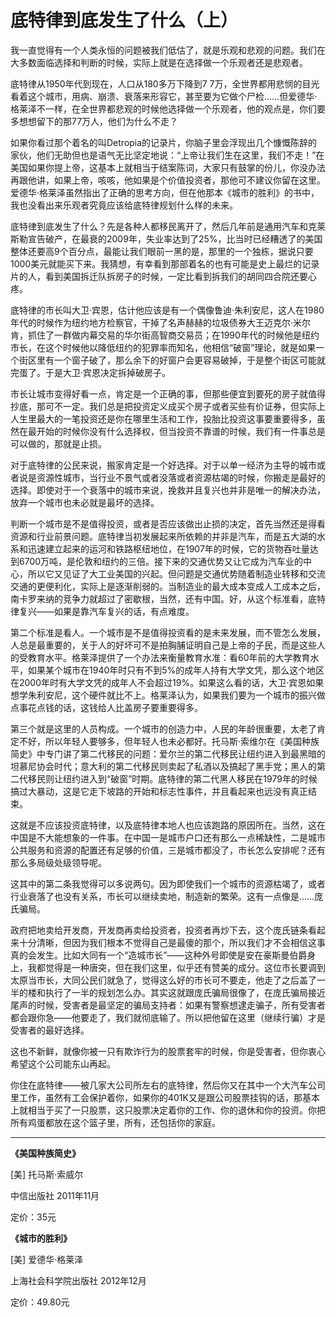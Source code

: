 # 底特律到底发生了什么（上） #

我一直觉得有一个人类永恒的问题被我们低估了，就是乐观和悲观的问题。我们在大多数面临选择和判断的时候，实际上就是在选择做一个乐观者还是悲观者。

底特律从1950年代到现在，人口从180多万下降到7 7万，全世界都用悲悯的目光看着这个城市，用病、崩溃、衰落来形容它，甚至要为它做个尸检……但爱德华·格莱泽不一样，在全世界都悲观的时候他选择做一个乐观者，他的观点是，你们要多想想留下的那77万人，他们为什么不走？

如果你看过那个着名的叫Detropia的记录片，你脑子里会浮现出几个慷慨陈辞的家伙，他们无助但也是语气无比坚定地说：“上帝让我们生在这里，我们不走！”在美国如果你提上帝，这基本上就相当于结案陈词，大家只有鼓掌的份儿，你没办法再跟他讲，如果上帝，咳咳，他如果是个价值投资者，那他可不建议你留在这里。爱德华·格莱泽虽然指出了正确的思考方向，但在他那本《城市的胜利》的书中，我也没看出来乐观者究竟应该给底特律规划什么样的未来。

底特律到底发生了什么？先是各种人都移民离开了，然后几年前是通用汽车和克莱斯勒宣告破产，在最衰的2009年，失业率达到了25%，比当时已经糟透了的美国整体还要高9个百分点，最能让我们眼前一黑的是，那里的一个独栋，据说只要1000美元就能买下来。我猜想，有幸看到那部着名的也有可能是史上最烂的记录片的人，看到美国拆迁队拆房子的时候，一定比看到拆我们的胡同四合院还要心疼。

底特律的市长叫大卫·宾恩，估计他应该是有一个偶像鲁迪·朱利安尼，这人在1980年代的时候作为纽约地方检察官，干掉了名声赫赫的垃圾债券大王迈克尔·米尔肯，抓住了一群做内幕交易的华尔街高智商交易员；在1990年代的时候他是纽约市长，在这个时候他以降低纽约的犯罪率而知名，他相信“破窗”理论，就是如果一个街区里有一个窗子破了，那么余下的好窗户会更容易破掉，于是整个街区可能就完蛋了。于是大卫·宾恩决定拆掉破房子。

市长让城市变得好看一点，肯定是一个正确的事，但那些便宜到要死的房子就值得抄底，那可不一定。我们总是把投资定义成买个房子或者买些有价证券，但实际上人生里最大的一笔投资还是你在哪里生活和工作，投胎比投资这事要重要得多，虽然在最开始的时候你没有什么选择权，但当投资不靠谱的时候，我们有一件事总是可以做的，那就是止损。

对于底特律的公民来说，搬家肯定是一个好选择。对于以单一经济为主导的城市或者说是资源性城市，当行业不景气或者没落或者资源枯竭的时候，你搬走是最好的选择。即使对于一个衰落中的城市来说，挽救并且复兴也并非是唯一的解决办法，放弃一个城市也未必就是最坏的选择。

判断一个城市是不是值得投资，或者是否应该做出止损的决定，首先当然还是得看资源和行业前景问题。底特律当初发展起来所依赖的并非是汽车，而是五大湖的水系和迅速建立起来的运河和铁路枢纽地位，在1907年的时候，它的货物吞吐量达到6700万吨，是伦敦和纽约的三倍。接下来的交通优势又让它成为汽车业的中心，所以它又见证了大工业美国的兴起。但问题是交通优势随着制造业转移和交流交通的更便利化，实际上是逐渐削弱的。当制造业的最大成本变成人工成本之后，南卡罗来纳的竞争力就超过了密歇根，当然，还有中国。好，从这个标准看，底特律复兴——如果是靠汽车复兴的话，有点难度。

第二个标准是看人。一个城市是不是值得投资看的是未来发展，而不管怎么发展，人总是最重要的，关于人的好坏可不是拍胸脯证明自己是上帝的子民，而是这些人的受教育水平。格莱泽提供了一个办法来衡量教育水准：看60年前的大学教育水平，如果某个城市在1940年时只有不到5%的成年人持有大学文凭，那么这个地区在2000年时有大学文凭的成年人不会超过19%。如果这么看的话，大卫·宾恩如果想学朱利安尼，这个硬件就比不上。格莱泽认为，如果我们要为一个城市的振兴做点事花点钱的话，这钱给人比盖房子要重要得多。

第三个就是这里的人员构成。一个城市的创造力中，人民的年龄很重要，太老了肯定不好，所以年轻人要够多，但年轻人也未必都好。托马斯·索维尔在《美国种族简史》中专门讲了第二代移民的问题：爱尔兰的第二代移民让纽约进入到最黑暗的坦慕尼协会时代；意大利的第二代移民则卖起了私酒以及搞起了黑手党；黑人的第二代移民则让纽约进入到“破窗”时期。底特律的第二代黑人移民在1979年的时候搞过大暴动，这是它走下坡路的开始和标志性事件，并且看起来也远没有真正结束。

这就是不应该投资底特律，以及底特律本地人也应该跑路的原因所在。当然，这在中国是不大能想象的一件事。在中国一是城市户口还有那么一点稀缺性，二是城市公共服务和资源的配置还有足够的价值，三是城市都没了，市长怎么安排呢？还有那么多局级处级领导呢。

这其中的第二条我觉得可以多说两句。因为即使我们一个城市的资源枯竭了，或者行业衰落了也没有关系，市长可以继续卖地，制造新的繁荣。这有一点像是……庞氏骗局。

政府把地卖给开发商，开发商再卖给投资者，投资者再炒下去，这个庞氏链条看起来十分清晰，但因为我们根本不觉得自己是最傻的那个，所以我们才不会相信这事真的会发生。比如大同有一个“造城市长”——这种外号即使是安在豪斯曼伯爵身上，我都觉得是一种唐突，但在我们这里，似乎还有赞美的成分。这位市长要调到太原当市长，大同公民们就急了，觉得这么好的市长可不要走，他走了之后盖了一半的楼和执行了一半的规划怎么办。其实这就跟庞氏骗局很像了，在庞氏骗局接近尾声的时候，受害者是最坚定的骗局支持者：如果有警察想逮走骗子，所有受害者都会跟你急——他要走了，我们就彻底输了。所以把他留在这里（继续行骗）才是受害者的最好选择。

这也不新鲜，就像你被一只有欺诈行为的股票套牢的时候，你是受害者，但你衷心希望这个公司能东山再起。

你住在底特律——被几家大公司所左右的底特律，然后你又在其中一个大汽车公司里工作，虽然有工会保护着你，如果你的401K又是跟公司股票挂钩的话，那基本上就相当于买了一只股票，这只股票决定着你的工作、你的退休和你的投资。你把所有鸡蛋都放在这个篮子里，所有，还包括你的家庭。

---

**《美国种族简史》**

[美] 托马斯·索威尔

中信出版社 2011年11月

定价：35元

**《城市的胜利》**

[美] 爱德华·格莱泽

上海社会科学院出版社 2012年12月

定价：49.80元
 
